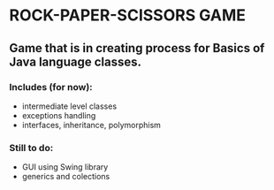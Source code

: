 # ROCK-PAPER-SCISSORS GAME

## Game that is in creating process for Basics of Java language classes.
### Includes (for now):
- intermediate level classes
- exceptions handling
- interfaces, inheritance, polymorphism

### Still to do:
- GUI using Swing library
- generics and colections
